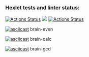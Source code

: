 ### Hexlet tests and linter status:
[![Actions Status](https://github.com/a-abokhssan/frontend-project-lvl1/workflows/hexlet-check/badge.svg)](https://github.com/a-abokhssan/frontend-project-lvl1/actions)
<a href="https://codeclimate.com/github/codeclimate/codeclimate/maintainability"><img src="https://api.codeclimate.com/v1/badges/a99a88d28ad37a79dbf6/maintainability" /></a>
[![Actions Status](https://github.com/a-abokhssan/frontend-project-lvl1/actions/workflows/eslint-check.yml/badge.svg)](https://github.com/a-abokhssan/frontend-project-lvl1/actions)

[![asciicast](https://asciinema.org/a/5HpXdUmWqkLkSXinM92NPIbBr.svg)](https://asciinema.org/a/5HpXdUmWqkLkSXinM92NPIbBr) 
brain-even

[![asciicast](https://asciinema.org/a/WqzrPkHYoTMrYiMia6F4HCWnc.svg)](https://asciinema.org/a/WqzrPkHYoTMrYiMia6F4HCWnc)
brain-calc

[![asciicast](https://asciinema.org/a/1bABDc7cLVwn0q1VleBfAhD42.svg)](https://asciinema.org/a/1bABDc7cLVwn0q1VleBfAhD42)
brain-gcd